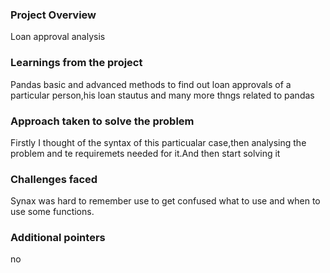 ### Project Overview

 Loan approval analysis 


### Learnings from the project

 Pandas basic and advanced methods to find out loan approvals of a particular person,his loan stautus and many more thngs related to pandas


### Approach taken to solve the problem

 Firstly I thought of the syntax of this particualar case,then analysing the problem and te requiremets needed for it.And then start solving it 


### Challenges faced

 Synax was hard to remember use to get confused what to use and when to use some functions.


### Additional pointers

 no


